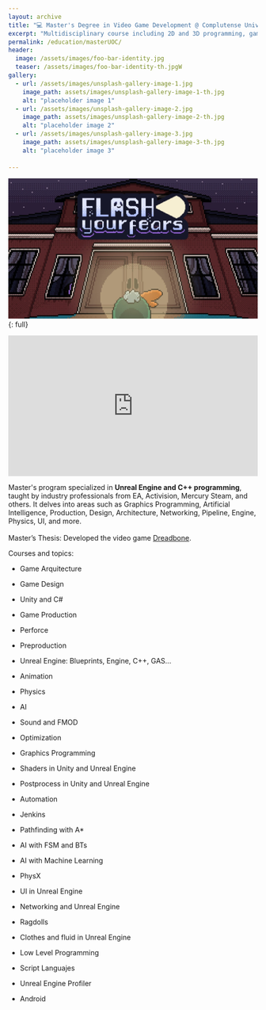 ```yaml
---
layout: archive
title: "💻 Master's Degree in Video Game Development @ Complutense University of Madrid"
excerpt: "Multidisciplinary course including 2D and 3D programming, game design, level design, UI design or artificial intelligence."
permalink: /education/masterUOC/
header:
  image: /assets/images/foo-bar-identity.jpg
  teaser: /assets/images/foo-bar-identity-th.jpgW
gallery:
  - url: /assets/images/unsplash-gallery-image-1.jpg
    image_path: assets/images/unsplash-gallery-image-1-th.jpg
    alt: "placeholder image 1"
  - url: /assets/images/unsplash-gallery-image-2.jpg
    image_path: assets/images/unsplash-gallery-image-2-th.jpg
    alt: "placeholder image 2"
  - url: /assets/images/unsplash-gallery-image-3.jpg
    image_path: assets/images/unsplash-gallery-image-3-th.jpg
    alt: "placeholder image 3"

---
```


![full](/images/FlashYourFears.jpg){: full}

<!--
<iframe frameborder="0" src="https://itch.io/embed-upload/5465492?color=333333" allowfullscreen="" width="1920" height="1100"><a href="https://cmartinezgom.itch.io/flash-your-fears">Play Flash your Fears on itch.io</a></iframe>
-->

<div style="position: relative; padding-bottom: 56.25%; height: 0; overflow: hidden;">
  <iframe frameborder="0" src="https://itch.io/embed-upload/5465492?color=333333" style="position: absolute; top:0; left: 0; width: 100%; height: 100%;" allowfullscreen=""></iframe>
</div>


Master's program specialized in <strong>Unreal Engine and C++ programming</strong>, taught by industry professionals from EA, Activision, Mercury Steam, and others. It delves into areas such as Graphics Programming, Artificial Intelligence, Production, Design, Architecture, Networking, Pipeline, Engine, Physics, UI, and more.<br><br>Master’s Thesis: Developed the video game <a href="/portfolio/katergarislabyrinth/">Dreadbone</a>.<br>

Courses and topics:

  - Game Arquitecture

  - Game Design

  - Unity and C#

  - Game Production

  - Perforce

  - Preproduction

  - Unreal Engine: Blueprints, Engine, C++, GAS...
  
  - Animation

  - Physics

  - AI

  - Sound and FMOD

  - Optimization

  - Graphics Programming

  - Shaders in Unity and Unreal Engine

  - Postprocess in Unity and Unreal Engine

  - Automation

  - Jenkins

  - Pathfinding with A*

  - AI with FSM and BTs

  - AI with Machine Learning

  - PhysX

  - UI in Unreal Engine

  - Networking and Unreal Engine

  - Ragdolls

  - Clothes and fluid in Unreal Engine

  - Low Level Programming

  - Script Languajes

  - Unreal Engine Profiler

  - Android